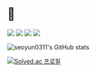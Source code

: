 
# 🚀
<img src="https://img.shields.io/badge/java-007396?style=for-the-badge&logo=java&logoColor=white">  <img src="https://img.shields.io/badge/springboot-6DB33F?style=for-the-badge&logo=springboot&logoColor=white">  <img src="https://img.shields.io/badge/python-3776AB?style=for-the-badge&logo=python&logoColor=white">  <img src="https://img.shields.io/badge/mysql-4479A1?style=for-the-badge&logo=mysql&logoColor=white">


![seoyun0311's GitHub stats](https://github-readme-stats.vercel.app/api?username=seoyun0311&show_icons=true&theme=dark) 

[![Solved.ac
프로필](http://mazassumnida.wtf/api/v2/generate_badge?boj={tjdbs49607})](https://solved.ac/{tjdbs49607})

